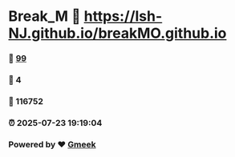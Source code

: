 # Break_M :link: https://lsh-NJ.github.io/breakMO.github.io 
### :page_facing_up: [99](https://lsh-NJ.github.io/breakMO.github.io/tag.html) 
### :speech_balloon: 4 
### :hibiscus: 116752 
### :alarm_clock: 2025-07-23 19:19:04 
### Powered by :heart: [Gmeek](https://github.com/Meekdai/Gmeek)
